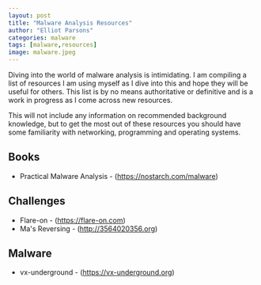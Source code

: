 ```yaml
---
layout: post
title: "Malware Analysis Resources"
author: "Elliot Parsons"
categories: malware
tags: [malware,resources]
image: malware.jpeg
---
```


Diving into the world of malware analysis is intimidating. I am compiling a list of resources I am using myself as I dive into this and hope they will be useful for others. This list is by no means authoritative or definitive and is a work in progress as I come across new resources.

This will not include any information on recommended background knowledge, but to get the most out of these resources you should have some familiarity with networking, programming and operating systems.

## Books
- Practical Malware Analysis - (https://nostarch.com/malware)

## Challenges
- Flare-on - (https://flare-on.com)
- Ma's Reversing - (http://3564020356.org)

## Malware
- vx-underground - (https://vx-underground.org)